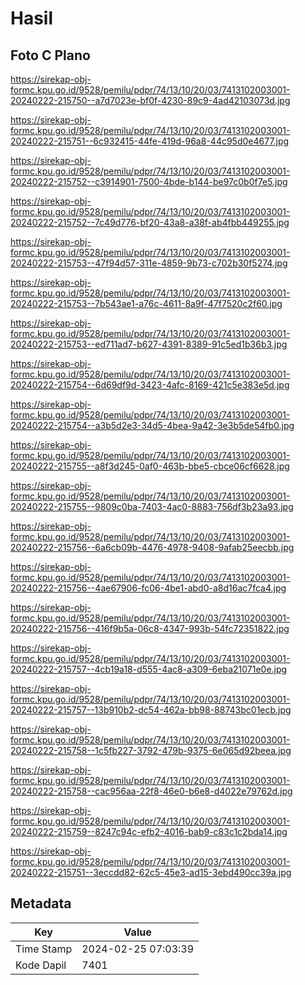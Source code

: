 # Hasil

## Foto C Plano

https://sirekap-obj-formc.kpu.go.id/9528/pemilu/pdpr/74/13/10/20/03/7413102003001-20240222-215750--a7d7023e-bf0f-4230-89c9-4ad42103073d.jpg

https://sirekap-obj-formc.kpu.go.id/9528/pemilu/pdpr/74/13/10/20/03/7413102003001-20240222-215751--6c932415-44fe-419d-96a8-44c95d0e4677.jpg

https://sirekap-obj-formc.kpu.go.id/9528/pemilu/pdpr/74/13/10/20/03/7413102003001-20240222-215752--c3914901-7500-4bde-b144-be97c0b0f7e5.jpg

https://sirekap-obj-formc.kpu.go.id/9528/pemilu/pdpr/74/13/10/20/03/7413102003001-20240222-215752--7c49d776-bf20-43a8-a38f-ab4fbb449255.jpg

https://sirekap-obj-formc.kpu.go.id/9528/pemilu/pdpr/74/13/10/20/03/7413102003001-20240222-215753--47f94d57-311e-4859-9b73-c702b30f5274.jpg

https://sirekap-obj-formc.kpu.go.id/9528/pemilu/pdpr/74/13/10/20/03/7413102003001-20240222-215753--7b543ae1-a76c-4611-8a9f-47f7520c2f60.jpg

https://sirekap-obj-formc.kpu.go.id/9528/pemilu/pdpr/74/13/10/20/03/7413102003001-20240222-215753--ed711ad7-b627-4391-8389-91c5ed1b36b3.jpg

https://sirekap-obj-formc.kpu.go.id/9528/pemilu/pdpr/74/13/10/20/03/7413102003001-20240222-215754--6d69df9d-3423-4afc-8169-421c5e383e5d.jpg

https://sirekap-obj-formc.kpu.go.id/9528/pemilu/pdpr/74/13/10/20/03/7413102003001-20240222-215754--a3b5d2e3-34d5-4bea-9a42-3e3b5de54fb0.jpg

https://sirekap-obj-formc.kpu.go.id/9528/pemilu/pdpr/74/13/10/20/03/7413102003001-20240222-215755--a8f3d245-0af0-463b-bbe5-cbce06cf6628.jpg

https://sirekap-obj-formc.kpu.go.id/9528/pemilu/pdpr/74/13/10/20/03/7413102003001-20240222-215755--9809c0ba-7403-4ac0-8883-756df3b23a93.jpg

https://sirekap-obj-formc.kpu.go.id/9528/pemilu/pdpr/74/13/10/20/03/7413102003001-20240222-215756--6a6cb09b-4476-4978-9408-9afab25eecbb.jpg

https://sirekap-obj-formc.kpu.go.id/9528/pemilu/pdpr/74/13/10/20/03/7413102003001-20240222-215756--4ae67906-fc06-4be1-abd0-a8d16ac7fca4.jpg

https://sirekap-obj-formc.kpu.go.id/9528/pemilu/pdpr/74/13/10/20/03/7413102003001-20240222-215756--416f9b5a-06c8-4347-993b-54fc72351822.jpg

https://sirekap-obj-formc.kpu.go.id/9528/pemilu/pdpr/74/13/10/20/03/7413102003001-20240222-215757--4cb19a18-d555-4ac8-a309-6eba21071e0e.jpg

https://sirekap-obj-formc.kpu.go.id/9528/pemilu/pdpr/74/13/10/20/03/7413102003001-20240222-215757--13b910b2-dc54-462a-bb98-88743bc01ecb.jpg

https://sirekap-obj-formc.kpu.go.id/9528/pemilu/pdpr/74/13/10/20/03/7413102003001-20240222-215758--1c5fb227-3792-479b-9375-6e065d92beea.jpg

https://sirekap-obj-formc.kpu.go.id/9528/pemilu/pdpr/74/13/10/20/03/7413102003001-20240222-215758--cac956aa-22f8-46e0-b6e8-d4022e79762d.jpg

https://sirekap-obj-formc.kpu.go.id/9528/pemilu/pdpr/74/13/10/20/03/7413102003001-20240222-215759--8247c94c-efb2-4016-bab9-c83c1c2bda14.jpg

https://sirekap-obj-formc.kpu.go.id/9528/pemilu/pdpr/74/13/10/20/03/7413102003001-20240222-215751--3eccdd82-62c5-45e3-ad15-3ebd490cc39a.jpg


## Metadata

| Key        | Value               |
| ---------- | ------------------- |
| Time Stamp | 2024-02-25 07:03:39 |
| Kode Dapil | 7401                |




